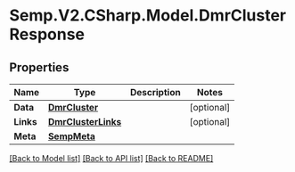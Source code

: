 # Semp.V2.CSharp.Model.DmrClusterResponse
## Properties

Name | Type | Description | Notes
------------ | ------------- | ------------- | -------------
**Data** | [**DmrCluster**](DmrCluster.md) |  | [optional] 
**Links** | [**DmrClusterLinks**](DmrClusterLinks.md) |  | [optional] 
**Meta** | [**SempMeta**](SempMeta.md) |  | 

[[Back to Model list]](../README.md#documentation-for-models) [[Back to API list]](../README.md#documentation-for-api-endpoints) [[Back to README]](../README.md)


